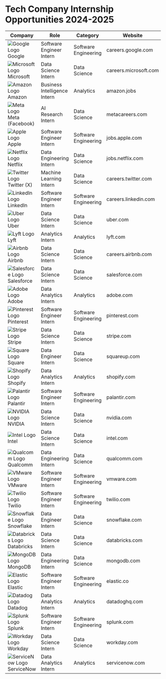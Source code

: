 # Tech Company Internship Opportunities 2024-2025

| Company | Role | Category | Website | Start | End |
|---------|------|----------|----------|--------|-----|
| ![Google Logo](/api/placeholder/30/30) Google | Software Engineer Intern | Software Engineering | careers.google.com | July 2024 | April 2025 |
| ![Microsoft Logo](/api/placeholder/30/30) Microsoft | Data Science Intern | Data Science | careers.microsoft.com | Aug 2024 | May 2025 |
| ![Amazon Logo](/api/placeholder/30/30) Amazon | Business Intelligence Intern | Analytics | amazon.jobs | Aug 2024 | Apr 2025 |
| ![Meta Logo](/api/placeholder/30/30) Meta (Facebook) | AI Research Intern | Data Science | metacareers.com | Aug 2024 | May 2025 |
| ![Apple Logo](/api/placeholder/30/30) Apple | Software Engineer Intern | Software Engineering | jobs.apple.com | Sept 2024 | Apr 2025 |
| ![Netflix Logo](/api/placeholder/30/30) Netflix | Data Engineering Intern | Data Science | jobs.netflix.com | Oct 2024 | June 2025 |
| ![Twitter Logo](/api/placeholder/30/30) Twitter (X) | Machine Learning Intern | Data Science | careers.twitter.com | Aug 2024 | Apr 2025 |
| ![LinkedIn Logo](/api/placeholder/30/30) LinkedIn | Software Engineer Intern | Software Engineering | careers.linkedin.com | Sept 2024 | May 2025 |
| ![Uber Logo](/api/placeholder/30/30) Uber | Data Science Intern | Data Science | uber.com | Oct 2024 | June 2025 |
| ![Lyft Logo](/api/placeholder/30/30) Lyft | Analytics Intern | Analytics | lyft.com | Sept 2024 | May 2025 |
| ![Airbnb Logo](/api/placeholder/30/30) Airbnb | Data Science Intern | Data Science | careers.airbnb.com | Oct 2024 | May 2025 |
| ![Salesforce Logo](/api/placeholder/30/30) Salesforce | Data Science Intern | Data Science | salesforce.com | Sept 2024 | Apr 2025 |
| ![Adobe Logo](/api/placeholder/30/30) Adobe | Data Analytics Intern | Analytics | adobe.com | Sept 2024 | May 2025 |
| ![Pinterest Logo](/api/placeholder/30/30) Pinterest | Software Engineer Intern | Software Engineering | pinterest.com | Oct 2024 | May 2025 |
| ![Stripe Logo](/api/placeholder/30/30) Stripe | Data Science Intern | Data Science | stripe.com | Aug 2024 | June 2025 |
| ![Square Logo](/api/placeholder/30/30) Square | Data Engineer Intern | Data Science | squareup.com | Oct 2024 | May 2025 |
| ![Shopify Logo](/api/placeholder/30/30) Shopify | Data Analytics Intern | Analytics | shopify.com | Aug 2024 | May 2025 |
| ![Palantir Logo](/api/placeholder/30/30) Palantir | Software Engineer Intern | Software Engineering | palantir.com | Sept 2024 | Apr 2025 |
| ![NVIDIA Logo](/api/placeholder/30/30) NVIDIA | Data Science Intern | Data Science | nvidia.com | July 2024 | June 2025 |
| ![Intel Logo](/api/placeholder/30/30) Intel | Data Science Intern | Data Science | intel.com | Aug 2024 | May 2025 |
| ![Qualcomm Logo](/api/placeholder/30/30) Qualcomm | Data Engineering Intern | Data Science | qualcomm.com | Sept 2024 | Apr 2025 |
| ![VMware Logo](/api/placeholder/30/30) VMware | Software Engineer Intern | Software Engineering | vmware.com | Oct 2024 | May 2025 |
| ![Twilio Logo](/api/placeholder/30/30) Twilio | Software Engineer Intern | Software Engineering | twilio.com | Aug 2024 | May 2025 |
| ![Snowflake Logo](/api/placeholder/30/30) Snowflake | Data Engineer Intern | Data Science | snowflake.com | Oct 2024 | June 2025 |
| ![Databricks Logo](/api/placeholder/30/30) Databricks | Data Science Intern | Data Science | databricks.com | Sept 2024 | May 2025 |
| ![MongoDB Logo](/api/placeholder/30/30) MongoDB | Data Engineering Intern | Data Science | mongodb.com | July 2024 | June 2025 |
| ![Elastic Logo](/api/placeholder/30/30) Elastic | Software Engineer Intern | Software Engineering | elastic.co | Oct 2024 | Apr 2025 |
| ![Datadog Logo](/api/placeholder/30/30) Datadog | Data Analytics Intern | Analytics | datadoghq.com | Aug 2024 | May 2025 |
| ![Splunk Logo](/api/placeholder/30/30) Splunk | Software Engineer Intern | Software Engineering | splunk.com | Sept 2024 | Apr 2025 |
| ![Workday Logo](/api/placeholder/30/30) Workday | Data Science Intern | Data Science | workday.com | Aug 2024 | June 2025 |
| ![ServiceNow Logo](/api/placeholder/30/30) ServiceNow | Data Analytics Intern | Analytics | servicenow.com | Oct 2024 | May 2025 |